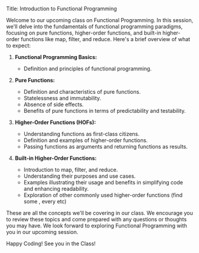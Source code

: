 Title: Introduction to Functional Programming

Welcome to our upcoming class on Functional Programming. In this session, we'll delve into the fundamentals of functional programming paradigms, focusing on pure functions, higher-order functions, and built-in higher-order functions like map, filter, and reduce. Here's a brief overview of what to expect:

1. **Functional Programming Basics:**

   - Definition and principles of functional programming.

2. **Pure Functions:**

   - Definition and characteristics of pure functions.
   - Statelessness and immutability.
   - Absence of side effects.
   - Benefits of pure functions in terms of predictability and testability.

3. **Higher-Order Functions (HOFs):**

   - Understanding functions as first-class citizens.
   - Definition and examples of higher-order functions.
   - Passing functions as arguments and returning functions as results.

4. **Built-in Higher-Order Functions:**
   - Introduction to map, filter, and reduce.
   - Understanding their purposes and use cases.
   - Examples illustrating their usage and benefits in simplifying code and enhancing readability.
   - Exploration of other commonly used higher-order functions (find some , every etc)

These are all the concepts we'll be covering in our class. We encourage you to review these topics and come prepared with any questions or thoughts you may have. We look forward to exploring Functional Programming with you in our upcoming session.

Happy Coding!
See you in the Class!
